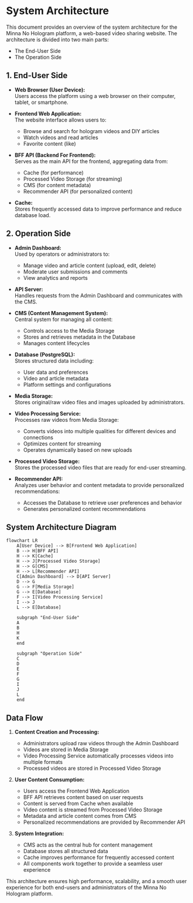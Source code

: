 # System Architecture

This document provides an overview of the system architecture for the Minna No Hologram platform, a web-based video sharing website. The architecture is divided into two main parts:
- The End-User Side
- The Operation Side

## 1. End-User Side

- **Web Browser (User Device):**  
  Users access the platform using a web browser on their computer, tablet, or smartphone.

- **Frontend Web Application:**  
  The website interface allows users to:
  - Browse and search for hologram videos and DIY articles
  - Watch videos and read articles
  - Favorite content (like)

- **BFF API (Backend For Frontend):**  
  Serves as the main API for the frontend, aggregating data from:
  - Cache (for performance)
  - Processed Video Storage (for streaming)
  - CMS (for content metadata)
  - Recommender API (for personalized content)

- **Cache:**  
  Stores frequently accessed data to improve performance and reduce database load.

## 2. Operation Side

- **Admin Dashboard:**  
  Used by operators or administrators to:
  - Manage video and article content (upload, edit, delete)
  - Moderate user submissions and comments
  - View analytics and reports

- **API Server:**  
  Handles requests from the Admin Dashboard and communicates with the CMS.

- **CMS (Content Management System):**  
  Central system for managing all content:
  - Controls access to the Media Storage
  - Stores and retrieves metadata in the Database
  - Manages content lifecycles

- **Database (PostgreSQL):**  
  Stores structured data including:
  - User data and preferences
  - Video and article metadata
  - Platform settings and configurations

- **Media Storage:**  
  Stores original/raw video files and images uploaded by administrators.

- **Video Processing Service:**  
  Processes raw videos from Media Storage:
  - Converts videos into multiple qualities for different devices and connections
  - Optimizes content for streaming
  - Operates dynamically based on new uploads

- **Processed Video Storage:**  
  Stores the processed video files that are ready for end-user streaming.

- **Recommender API:**  
  Analyzes user behavior and content metadata to provide personalized recommendations:
  - Accesses the Database to retrieve user preferences and behavior
  - Generates personalized content recommendations

## System Architecture Diagram

```mermaid
flowchart LR
    A[User Device] --> B[Frontend Web Application]
    B --> H[BFF API]
    H --> K[Cache]
    H --> J[Processed Video Storage]
    H --> G[CMS]
    H --> L[Recommender API]
    C[Admin Dashboard] --> D[API Server]
    D --> G
    G --> F[Media Storage]
    G --> E[Database]
    F --> I[Video Processing Service]
    I --> J
    L --> E[Database]

    subgraph "End-User Side"
    A
    B
    H
    K
    end

    subgraph "Operation Side"
    C
    D
    E
    F
    G
    I
    J
    L
    end
```

## Data Flow

1. **Content Creation and Processing:**
   - Administrators upload raw videos through the Admin Dashboard
   - Videos are stored in Media Storage
   - Video Processing Service automatically processes videos into multiple formats
   - Processed videos are stored in Processed Video Storage

2. **User Content Consumption:**
   - Users access the Frontend Web Application
   - BFF API retrieves content based on user requests
   - Content is served from Cache when available
   - Video content is streamed from Processed Video Storage
   - Metadata and article content comes from CMS
   - Personalized recommendations are provided by Recommender API

3. **System Integration:**
   - CMS acts as the central hub for content management
   - Database stores all structured data
   - Cache improves performance for frequently accessed content
   - All components work together to provide a seamless user experience

This architecture ensures high performance, scalability, and a smooth user experience for both end-users and administrators of the Minna No Hologram platform.